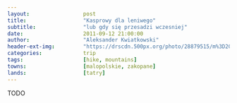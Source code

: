 ```yaml
---
layout:                 post
title:                  "Kasprowy dla leniwego"
subtitle:               "lub gdy się przesadzi wczesniej"
date:                   2011-09-12 21:00:00
author:                 "Aleksander Kwiatkowski"
header-ext-img:         "https://drscdn.500px.org/photo/28879515/m%3D2048/fb41d8488de306ab6c75db2b62dbd605"
categories:             trip
tags:                   [hike, mountains]
towns:                  [malopolskie, zakopane]
lands:                  [tatry]
---
```


TODO
